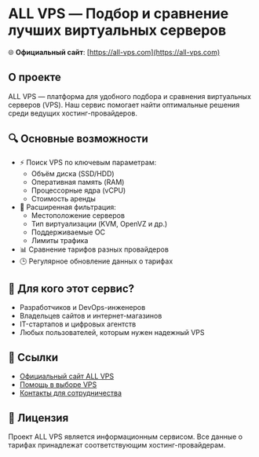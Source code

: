 # ALL VPS — Подбор и сравнение лучших виртуальных серверов

🌐 **Официальный сайт**: [https://all-vps.com](https://all-vps.com)

## О проекте

ALL VPS — платформа для удобного подбора и сравнения виртуальных серверов (VPS). Наш сервис помогает найти оптимальные решения среди ведущих хостинг-провайдеров.

## 🔍 Основные возможности

- ⚡ Поиск VPS по ключевым параметрам:
  - Объём диска (SSD/HDD)
  - Оперативная память (RAM)
  - Процессорные ядра (vCPU)
  - Стоимость аренды
- 🔎 Расширенная фильтрация:
  - Местоположение серверов
  - Тип виртуализации (KVM, OpenVZ и др.)
  - Поддерживаемые ОС
  - Лимиты трафика
- 📊 Сравнение тарифов разных провайдеров
- 🕒 Регулярное обновление данных о тарифах

## 🚀 Для кого этот сервис?

- Разработчиков и DevOps-инженеров
- Владельцев сайтов и интернет-магазинов
- IT-стартапов и цифровых агентств
- Любых пользователей, которым нужен надежный VPS

## 🔗 Ссылки

- [Официальный сайт ALL VPS](https://all-vps.com)
- [Помощь в выборе VPS](https://all-vps.com)
- [Контакты для сотрудничества](https://all-vps.com/about)

## 📜 Лицензия

Проект ALL VPS является информационным сервисом. Все данные о тарифах принадлежат соответствующим хостинг-провайдерам.
